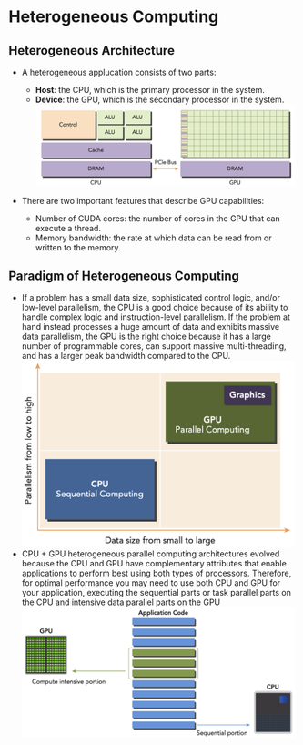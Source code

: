 # Heterogeneous Computing

## Heterogeneous Architecture
- A heterogeneous applucation consists of two parts:
    - **Host**: the CPU, which is the primary processor in the system.
    - **Device**: the GPU, which is the secondary processor in the system.
    ![Heterogeneous Architecture](images/HeterogeneousArchitecture.png)

- There are two important features that describe GPU capabilities:
    - Number of CUDA cores: the number of cores in the GPU that can execute a thread.
    - Memory bandwidth: the rate at which data can be read from or written to the memory.

## Paradigm of Heterogeneous Computing
- If a problem has a small data size, sophisticated control logic, and/or low-level parallelism, the CPU is a good choice because of its ability to handle complex logic and instruction-level parallelism. If the problem at hand instead processes a huge amount of data and exhibits massive data parallelism, the GPU is the right choice because it has a large number of programmable cores, can support massive multi-threading, and has a larger peak bandwidth compared to the CPU.
![scope of applications for CPU and GPU](images/ScopeOfApplications.png)
- CPU + GPU heterogeneous parallel computing architectures evolved because the CPU and GPU have complementary attributes that enable applications to perform best using both types of processors. Therefore, for optimal performance you may need to use both CPU and GPU for your application, executing the sequential parts or task parallel parts on the CPU and intensive data parallel parts on the GPU
![Paradigm of Heterogeneous Computing](images/Paradigm.png)